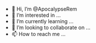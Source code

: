 - 👋 Hi, I’m @ApocalypseRem
- 👀 I’m interested in ...
- 🌱 I’m currently learning ...
- 💞️ I’m looking to collaborate on ...
- 📫 How to reach me ...

<!---
ApocalypseRem/ApocalypseRem is a ✨ special ✨ repository because its `README.md` (this file) appears on your GitHub profile.
You can click the Preview link to take a look at your changes.
--->
